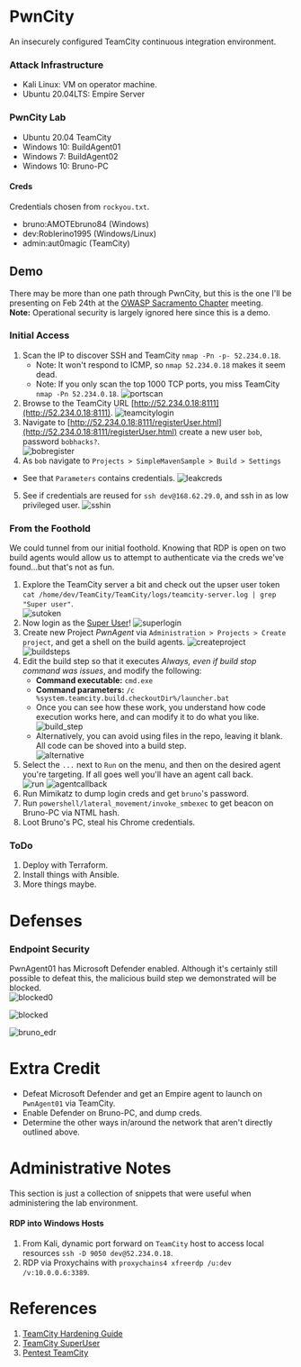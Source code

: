 # PwnCity
An insecurely configured TeamCity continuous integration environment. 

### Attack Infrastructure
* Kali Linux:      VM on operator machine.
* Ubuntu 20.04LTS: Empire Server

### PwnCity Lab
* Ubuntu 20.04  TeamCity
* Windows 10:   BuildAgent01
* Windows 7:    BuildAgent02
* Windows 10:   Bruno-PC 

#### Creds
Credentials chosen from `rockyou.txt`.  
* bruno:AMOTEbruno84  (Windows)
* dev:Roblerino1995 (Windows/Linux)
* admin:aut0magic (TeamCity)


## Demo
There may be more than one path through PwnCity, but this is the one I'll be presenting on Feb 24th at the [OWASP Sacramento Chapter](https://owasp.org/www-chapter-sacramento/) meeting.   
**Note:** Operational security is largely ignored here since this is a demo. 

### Initial Access
1. Scan the IP to discover SSH and TeamCity `nmap -Pn -p- 52.234.0.18`.
   * Note: It won't respond to ICMP, so `nmap 52.234.0.18` makes it seem dead.
   * Note: If you only scan the top 1000 TCP ports, you miss TeamCity `nmap -Pn 52.234.0.18`.
   ![portscan](https://user-images.githubusercontent.com/8961705/155561063-0a8a142d-4675-4b3e-a811-acc53b561339.png)  
2. Browse to the TeamCity URL [http://52.234.0.18:8111](http://52.234.0.18:8111).
    ![teamcitylogin](https://user-images.githubusercontent.com/8961705/155561509-4260185a-2f67-48b2-a4d9-b66b0ea4c79f.png)
3. Navigate to [http://52.234.0.18:8111/registerUser.html](http://52.234.0.18:8111/registerUser.html) create a new user `bob`, password `bobhacks?`.  
![bobregister](https://user-images.githubusercontent.com/8961705/155562055-8fadb90b-0718-4070-93c2-708465b92a4e.png)
4. As `bob` navigate to `Projects > SimpleMavenSample > Build > Settings` 
  * See that `Parameters` contains credentials. 
  ![leakcreds](https://user-images.githubusercontent.com/8961705/155563479-e85fdc1a-5c4c-4bcf-b339-8a93fd093533.png)
5. See if credentials are reused for `ssh dev@168.62.29.0`, and ssh in as low privileged user. 
  ![sshin](https://user-images.githubusercontent.com/8961705/155565080-c4de89b3-d8ff-4428-a47e-f00b82a14c30.png)

### From the Foothold
We could tunnel from our initial foothold. Knowing that RDP is open on two build agents would allow us to attempt to authenticate via the creds we've found...but that's not as fun.
1. Explore the TeamCity server a bit and check out the upser user token `cat /home/dev/TeamCity/TeamCity/logs/teamcity-server.log | grep "Super user"`.  
![sutoken](https://user-images.githubusercontent.com/8961705/155600482-0fbff1f2-18a2-4d90-a4c4-1d7027d616e6.png)
2. Now login as the [Super User](https://www.jetbrains.com/help/teamcity/super-user.html)!
![superlogin](https://user-images.githubusercontent.com/8961705/155605281-3775750d-9d5b-4a46-8267-49a766cf2626.png)
3. Create new Project *PwnAgent* via `Administration > Projects > Create project`, and get a shell on the build agents.
![createproject](https://user-images.githubusercontent.com/8961705/155601956-8804c90b-24c8-43da-8a72-ee5354d6fe49.png)
![buildsteps](https://user-images.githubusercontent.com/8961705/155602113-3e81cf04-3ef0-402b-8d7c-c6a7b4024a96.png)
4. Edit the build step so that it executes *Always, even if build stop command was issues*, and modify the following:
    * **Command executable:** `cmd.exe`
    * **Command parameters:** `/c %system.teamcity.build.checkoutDir%/launcher.bat`  
    * Once you can see how these work, you understand how code execution works here, and can modify it to do what you like. 
    ![build_step](https://user-images.githubusercontent.com/8961705/155602912-184f4977-254d-430e-b365-6f7bcaed0bd0.png)
    * Alternatively, you can avoid using files in the repo, leaving it blank. All code can be shoved into a build step.   
    ![alternative](https://user-images.githubusercontent.com/8961705/155603599-017ce751-5f04-432d-a531-ceec6940eae7.png)
5. Select the `...` next to `Run` on the menu, and then on the desired agent you're targeting. If all goes well you'll have an agent call back.  
![run](https://user-images.githubusercontent.com/8961705/155604796-0fb0cecb-0970-4dc6-9e3a-b30f86556b77.png)
![agentcallback](https://user-images.githubusercontent.com/8961705/155604811-80bef586-8f31-42dd-8b73-3464f0108822.png)
6. Run Mimikatz to dump login creds and get `bruno`'s password.
7. Run `powershell/lateral_movement/invoke_smbexec` to get beacon on Bruno-PC via NTML hash.
9. Loot Bruno's PC, steal his Chrome credentials.


### ToDo
1. Deploy with Terraform.
2. Install things with Ansible.
3. More things maybe.



# Defenses

### Endpoint Security
PwnAgent01 has Microsoft Defender enabled. Although it's certainly still possible to defeat this, the malicious build step we demonstrated will be blocked.  
![blocked0](https://user-images.githubusercontent.com/8961705/155248314-9d28ef64-1a5f-4abf-aceb-448158efa4ea.png)  

![blocked](https://user-images.githubusercontent.com/8961705/155248281-6b07edea-04cb-42d8-934c-7c26f0f4259f.png)  

![bruno_edr](https://user-images.githubusercontent.com/8961705/155440006-10a0cc2d-fd86-4239-a2c2-0c6f7ed96c26.png)



# Extra Credit
* Defeat Microsoft Defender and get an Empire agent to launch on `PwnAgent01` via TeamCity.
* Enable Defender on Bruno-PC, and dump creds. 
* Determine the other ways in/around the network that aren't directly outlined above.


# Administrative Notes  
This section is just a collection of snippets that were useful when administering the lab environment.  

#### RDP into Windows Hosts  
1. From Kali, dynamic port forward on `TeamCity` host to access local resources `ssh -D 9050 dev@52.234.0.18`.  
2. RDP via Proxychains with `proxychains4 xfreerdp /u:dev /v:10.0.0.6:3389`.



# References
1. [TeamCity Hardening Guide](https://blog.jetbrains.com/teamcity/2021/02/hardening-your-teamcity-server/)
2. [TeamCity SuperUser](https://www.jetbrains.com/help/teamcity/super-user.html)
3. [Pentest TeamCity](https://github.com/kacperszurek/pentest_teamcity)


